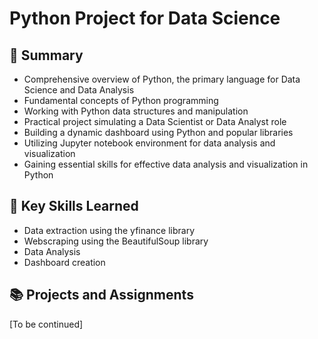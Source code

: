 # Python Project for Data Science
## 📑 Summary
- Comprehensive overview of Python, the primary language for Data Science and Data Analysis
- Fundamental concepts of Python programming
- Working with Python data structures and manipulation
- Practical project simulating a Data Scientist or Data Analyst role
- Building a dynamic dashboard using Python and popular libraries
- Utilizing Jupyter notebook environment for data analysis and visualization
- Gaining essential skills for effective data analysis and visualization in Python

## 🔑 Key Skills Learned
- Data extraction using the yfinance library
- Webscraping using the BeautifulSoup library
- Data Analysis
- Dashboard creation

## 📚 Projects and Assignments
[To be continued]
